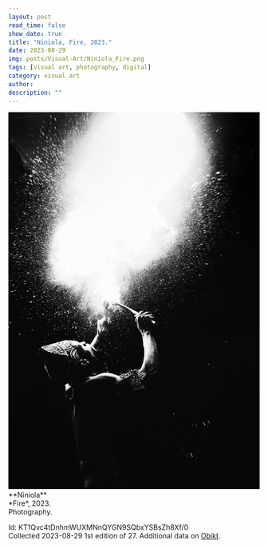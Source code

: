```yaml
---
layout: post
read_time: false
show_date: true
title: "Niniola, Fire, 2023."
date: 2023-08-29
img: posts/Visual-Art/Niniola_Fire.png
tags: [visual art, photography, digital]
category: visual art
author: 
description: ""
---
```


<img src='./assets/img/posts/Visual-Art/Niniola_Fire.png'>

<br>
**Niniola**
<br>*Fire*, 2023.
<br>Photography.

 <div class="page-separator"></div>

Id: KT1Qvc4tDnhmWUXMNnQYGN9SQbxYSBsZh8Xf/0
<br>Collected 2023-08-29 1st edition of 27. Additional data on [Objkt](https://objkt.com/tokens/KT1Qvc4tDnhmWUXMNnQYGN9SQbxYSBsZh8Xf/0).
